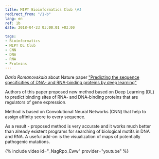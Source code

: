 ```yaml
---
title: MIPT Bioinformatics Club \#1
redirect_from: "/1-b"
lang: en
ref: 1b
date: 2018-04-23 03:00:01 +03:00

tags:
- Bioinformatics
- MIPT DL Club
- CNN
- DNA
- RNA
- Proteins
---
```


_Daria Romanovskaia_ about Nature paper ["Predicting the sequence specificities of DNA- and RNA-binding proteins by deep learning"](https://www.nature.com/articles/nbt.3300)

Authors of this paper proposed new method based on Deep Learning (DL) to predict binding sites of RNA- and DNA-binding proteins that are regulators of gene expression.

Method is based on Convolutional Neural Networks (CNN) that help to assign affinity score to every sequence.

As a result - proposed method is very accurate and it works much better than already existent programs for searching of biological motifs in DNA and RNA. A useful add-on is the visualization of maps of potentially pathogenic mutations.

{% include video id="_NagRpo_Eww" provider="youtube" %}
